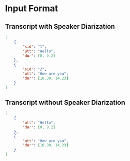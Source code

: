 # Input Format

## Transcript with Speaker Diarization

```json
[
    {
        "sid": "1",
        "utt": "Hello",
        "dur": [0, 9.2]
    },
    {
        "sid": "2",
        "utt": "How are you",
        "dur": [10.00, 14.23]
    }
]
```

## Transcript without Speaker Diarization

```json
[
    {
        "utt": "Hello",
        "dur": [0, 9.2]
    },
    {
        "utt": "How are you",
        "dur": [10.00, 14.23]
    }
]
```
